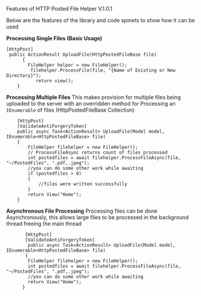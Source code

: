 Features of HTTP Posted File Helper V.1.0.1

Below are the features of the library and code spinets to show how it can be used

**Processing Single Files (Basic Usage)**<br />
    
    [HttpPost]   
     public ActionResult UploadFile(HttpPostedFileBase file)
          {
            FileHelper helper = new FileHelper();
             filehelper.ProcessFile(file, "{Name of Existing or New Directory}");
               return view();
        }

     
  **Processing Multiple Files**
   This makes provision for multiple files being uploaded to the server with an overridden method
   for Processing an <code>IEnumerable</code> of files (HttpPostedFileBase Collection)
    
                 
        [HttpPost]
        [ValidateAntiForgeryToken]
        public async Task<ActionResult> UploadFile(Model model, IEnumerable<HttpPostedFileBase> file)
        {
            FileHelper filehelper = new FileHelper();
            // ProcessFileAsync returns count of files processed           
            int postedfiles = await filehelper.ProcessFileAsync(file, "~/PostedFiles", ".pdf,.jpeg");
            //you can do some other work while awaiting
            if (postedfiles > 0)
            {
                //files were written successfully
            }           
            return View("Home");
        }

    
   **Asynchronous File Processing**
       Processing files can be done Asynchronously, this allows large files to be processed in the background thread freeing the main          thread
             
           [HttpPost]
           [ValidateAntiForgeryToken]
            public async Task<ActionResult> UploadFile(Model model, IEnumerable<HttpPostedFileBase> file)
           {
            FileHelper filehelper = new FileHelper();          
            int postedfiles = await filehelper.ProcessFileAsync(file, "~/PostedFiles", ".pdf,.jpeg");
            //you can do some other work while awaiting          
            return View("Home");
          }
  
